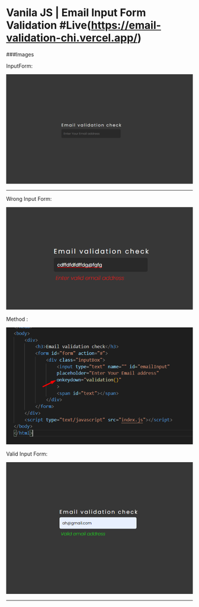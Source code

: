 
# Vanila JS | Email Input Form Validation #Live(https://email-validation-chi.vercel.app/)

###Images

InputForm:

![](https://raw.githubusercontent.com/azmir849/complete-js/master/all/Only%20Vanila%20JavaScript/Email%20Validation%20Check/email-validation-form.png)

----
Wrong Input Form:

![](https://raw.githubusercontent.com/azmir849/complete-js/master/all/Only%20Vanila%20JavaScript/Email%20Validation%20Check/wrong-email-address.png)

Method :

![](https://raw.githubusercontent.com/azmir849/complete-js/master/all/Only%20Vanila%20JavaScript/Email%20Validation%20Check/down-key.png)

Valid Input Form:

![](https://raw.githubusercontent.com/azmir849/complete-js/master/all/Only%20Vanila%20JavaScript/Email%20Validation%20Check/valid-email-address.png)


------------
